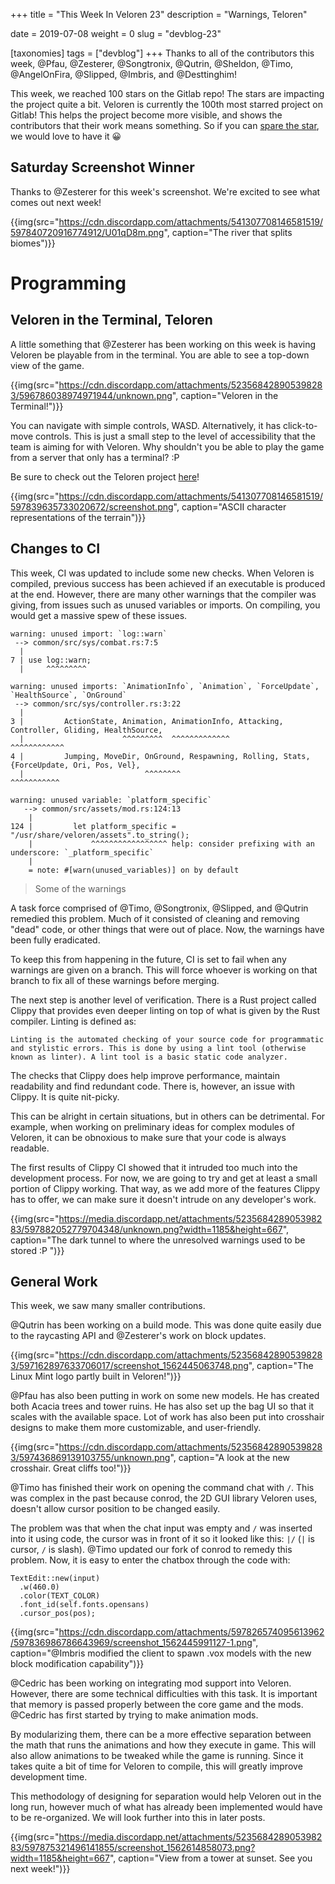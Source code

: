 +++
title = "This Week In Veloren 23"
description = "Warnings, Teloren"

date = 2019-07-08
weight = 0
slug = "devblog-23"

[taxonomies]
tags = ["devblog"]
+++
Thanks to all of the contributors this week, @Pfau, @Zesterer, @Songtronix, @Qutrin, @Sheldon, @Timo, @AngelOnFira, @Slipped, @Imbris, and @Desttinghim!

This week, we reached 100 stars on the Gitlab repo! The stars are impacting the project quite a bit. Veloren is currently the 100th most starred project on Gitlab! This helps the project become more visible, and shows the contributors that their work means something. So if you can [spare the star](https://gitlab.com/veloren/veloren), we would love to have it 😀

## Saturday Screenshot Winner

Thanks to @Zesterer for this week's screenshot. We're excited to see what comes out next week!

{{img(src="https://cdn.discordapp.com/attachments/541307708146581519/597840720916774912/U01qD8m.png", caption="The river that splits biomes")}}

# Programming

## Veloren in the Terminal, Teloren

A little something that @Zesterer has been working on this week is having Veloren be playable from in the terminal. You are able to see a top-down view of the game.

{{img(src="https://cdn.discordapp.com/attachments/523568428905398283/596786038974971944/unknown.png", caption="Veloren in the Terminal!")}}

You can navigate with simple controls, WASD. Alternatively, it has click-to-move controls. This is just a small step to the level of accessibility that the team is aiming for with Veloren. Why shouldn't you be able to play the game from a server that only has a terminal? :P

Be sure to check out the Teloren project [here](https://github.com/zesterer/teloren)!

{{img(src="https://cdn.discordapp.com/attachments/541307708146581519/597839635733020672/screenshot.png", caption="ASCII character representations of the terrain")}}

## Changes to CI

This week, CI was updated to include some new checks. When Veloren is compiled, previous success has been achieved if an executable is produced at the end. However, there are many other warnings that the compiler was giving, from issues such as unused variables or imports. On compiling, you would get a massive spew of these issues.

```
warning: unused import: `log::warn`
 --> common/src/sys/combat.rs:7:5
  |
7 | use log::warn;
  |     ^^^^^^^^^

warning: unused imports: `AnimationInfo`, `Animation`, `ForceUpdate`, `HealthSource`, `OnGround`
 --> common/src/sys/controller.rs:3:22
  |
3 |         ActionState, Animation, AnimationInfo, Attacking, Controller, Gliding, HealthSource,
  |                      ^^^^^^^^^  ^^^^^^^^^^^^^                                  ^^^^^^^^^^^^
4 |         Jumping, MoveDir, OnGround, Respawning, Rolling, Stats, {ForceUpdate, Ori, Pos, Vel},
  |                           ^^^^^^^^                               ^^^^^^^^^^^

warning: unused variable: `platform_specific`
   --> common/src/assets/mod.rs:124:13
    |
124 |         let platform_specific = "/usr/share/veloren/assets".to_string();
    |             ^^^^^^^^^^^^^^^^^ help: consider prefixing with an underscore: `_platform_specific`
    |
    = note: #[warn(unused_variables)] on by default
```

> Some of the warnings

A task force comprised of @Timo, @Songtronix, @Slipped, and @Qutrin remedied this problem. Much of it consisted of cleaning and removing "dead" code, or other things that were out of place. Now, the warnings have been fully eradicated.

To keep this from happening in the future, CI is set to fail when any warnings are given on a branch. This will force whoever is working on that branch to fix all of these warnings before merging.

The next step is another level of verification. There is a Rust project called Clippy that provides even deeper linting on top of what is given by the Rust compiler. Linting is defined as:

```
Linting is the automated checking of your source code for programmatic and stylistic errors. This is done by using a lint tool (otherwise known as linter). A lint tool is a basic static code analyzer.
```

The checks that Clippy does help improve performance, maintain readability and find redundant code. There is, however, an issue with Clippy. It is quite nit-picky.

This can be alright in certain situations, but in others can be detrimental. For example, when working on preliminary ideas for complex modules of Veloren, it can be obnoxious to make sure that your code is always readable.

The first results of Clippy CI showed that it intruded too much into the development process. For now, we are going to try and get at least a small portion of Clippy working. That way, as we add more of the features Clippy has to offer, we can make sure it doesn't intrude on any developer's work.

{{img(src="https://media.discordapp.net/attachments/523568428905398283/597882052779704348/unknown.png?width=1185&height=667", caption="The dark tunnel to where the unresolved warnings used to be stored :P ")}}

## General Work

This week, we saw many smaller contributions.

@Qutrin has been working on a build mode. This was done quite easily due to the raycasting API and @Zesterer's work on block updates.

{{img(src="https://cdn.discordapp.com/attachments/523568428905398283/597162897633706017/screenshot_1562445063748.png", caption="The Linux Mint logo partly built in Veloren!")}}

@Pfau has also been putting in work on some new models. He has created both Acacia trees and tower ruins. He has also set up the bag UI so that it scales with the available space. Lot of work has also been put into crosshair designs to make them more customizable, and user-friendly.

{{img(src="https://cdn.discordapp.com/attachments/523568428905398283/597436869139103755/unknown.png", caption="A look at the new crosshair. Great cliffs too!")}}

@Timo has finished their work on opening the command chat with `/`. This was complex in the past because conrod, the 2D GUI library Veloren uses, doesn't allow cursor position to be changed easily.

The problem was that when the chat input was empty and `/` was inserted into it using code, the cursor was in front of it so it looked like this: `|/` (`|` is cursor, `/` is slash). @Timo updated our fork of conrod to remedy this problem. Now, it is easy to enter the chatbox through the code with:

```
TextEdit::new(input)
  .w(460.0)
  .color(TEXT_COLOR)
  .font_id(self.fonts.opensans)
  .cursor_pos(pos);
```

{{img(src="https://cdn.discordapp.com/attachments/597826574095613962/597836986786643969/screenshot_1562445991127-1.png", caption="@Imbris modified the client to spawn .vox models with the new block modification capability")}}

@Cedric has been working on integrating mod support into Veloren. However, there are some technical difficulties with this task. It is important that memory is passed properly between the core game and the mods. @Cedric has first started by trying to make animation mods.

By modularizing them, there can be a more effective separation between the math that runs the animations and how they execute in game. This will also allow animations to be tweaked while the game is running. Since it takes quite a bit of time for Veloren to compile, this will greatly improve development time.

This methodology of designing for separation would help Veloren out in the long run, however much of what has already been implemented would have to be re-organized. We will look further into this in later posts.

{{img(src="https://media.discordapp.net/attachments/523568428905398283/597875321496141855/screenshot_1562614858073.png?width=1185&height=667", caption="View from a tower at sunset. See you next week!")}}
